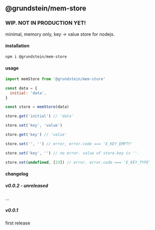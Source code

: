 ## @grundstein/mem-store

### WIP. NOT IN PRODUCTION YET!

minimal, memory only, key -> value store for nodejs.

#### installation

```bash
npm i @grundstein/mem-store
```

#### usage

```javascript
import memStore from '@grundstein/mem-store'

const data = {
  initial: 'data',
}

const store = memStore(data)

store.get('initial') // 'data'

store.set('key', 'value')

store.get('key') // 'value'

store.set('', '') // error, error.code === 'E_KEY_EMPTY'

store.set('key', '') // no error. value of store.key is ''.

store.set(undefined, [23]) // error. error.code === 'E_KEY_TYPE'
```

#### changelog

##### v0.0.2 - unreleased

...

##### v0.0.1

first release
